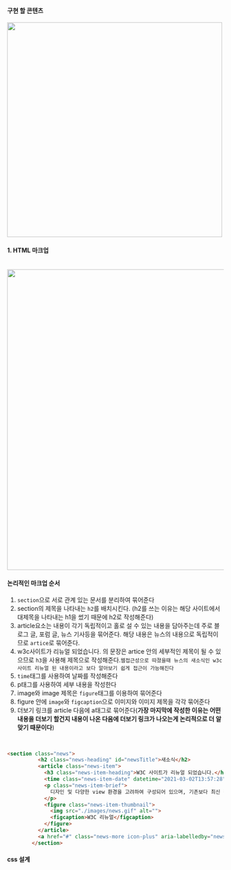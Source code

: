 
#### 구현 할 콘텐츠
<img src = "https://user-images.githubusercontent.com/64240637/109642082-e1964f80-7b95-11eb-9064-9b01c7290712.png" width="500px" > 
<br>


#### 1. HTML 마크업    
<br>

<img src = "https://user-images.githubusercontent.com/64240637/109645613-6f743980-7b9a-11eb-801b-317b1ac3d7c5.PNG" width="700px" > 
<br>

#### 논리적인 마크업 순서
1. ```section```으로 서로 관계 있는 문서를 분리하여 묶어준다   
2. section의 제목을 나타내는 ```h2```를 배치시킨다. (h2를 쓰는 이유는 해당 사이트에서 대제목을 나타내는 h1을 썼기 때문에 h2로 작성해준다)    
3. article요소는 내용이 각기 독립적이고 홀로 설 수 있는 내용을 담아주는데 주로 블로그 글, 포럼 글, 뉴스 기사등을 묶어준다. 해당 내용은 뉴스의 내용으로 독립적이므로 ```artice```로 묶어준다.   
4. w3c사이트가 리뉴얼 되었습니다. 의 문장은 artice 안의 세부적인 제목이 될 수 있으므로 ```h3```을 사용해 제목으로 작성해준다.```웹접근성으로 따졌을때 뉴스의 새소식인 w3c 사이트 리뉴얼 된 내용이라고 보다 알아보기 쉽게 접근이 가능해진다```    
5. ```time```태그를 사용하여 날짜를 작성해준다   
6. p태그를 사용하여 세부 내용을 작성한다   
7. image와 image 제목은 ```figure```태그를 이용하여 묶어준다     
8. figure 안에 ```image```와 ```figcaption```으로 이미지와 이미지 제목을 각각 묶어준다    
9. 더보기 링크를 article 다음에 a태그로 묶어준다(__가장 마지막에 작성한 이유는 어떤 내용을 더보기 할건지 내용이 나온 다음에 더보기 링크가 나오는게 논리적으로 더 알맞기 때문이다__)
<br>

```html
<section class="news">
          <h2 class="news-heading" id="newsTitle">새소식</h2>
          <article class="news-item">
            <h3 class="news-item-heading">W3C 사이트가 리뉴얼 되었습니다.</h3>
            <time class="news-item-date" datetime="2021-03-02T13:57:28">2021.03.02</time>
            <p class="news-item-brief">
              디자인 및 다양한 view 환경을 고려하여 구성되어 있으며, 기존보다 최신 정보 및 개발자를 위한 기술 가이드도 찾기 쉽도록 구성되어 있습니다.  
            </p>
            <figure class="news-item-thumbnail">
              <img src="./images/news.gif" alt="">
              <figcaption>W3C 리뉴얼</figcaption>
            </figure>
          </article>
          <a href="#" class="news-more icon-plus" aria-labelledby="newsTitle">더보기</a>
        </section>
```


#### css 설계    
